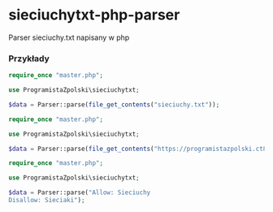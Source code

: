 # sieciuchytxt-php-parser
Parser sieciuchy.txt napisany w php

### Przykłady
```php
require_once "master.php";

use ProgramistaZpolski\sieciuchytxt;

$data = Parser::parse(file_get_contents("sieciuchy.txt"));
```

```php
require_once "master.php";

use ProgramistaZpolski\sieciuchytxt;

$data = Parser::parse(file_get_contents("https://programistazpolski.ct8.pl/sieciuchy.txt"));
```

```php
require_once "master.php";

use ProgramistaZpolski\sieciuchytxt;

$data = Parser::parse("Allow: Sieciuchy
Disallow: Sieciaki");
```
